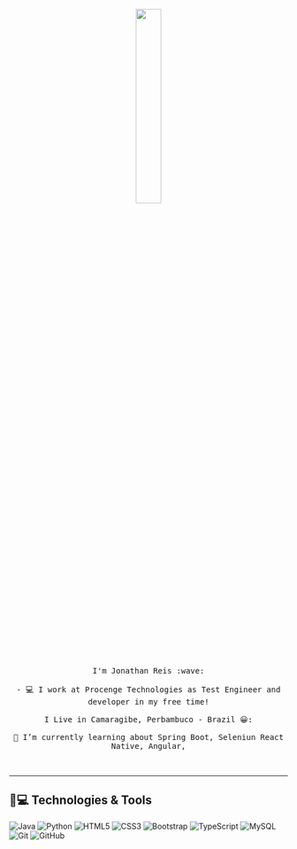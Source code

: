<p align="center">
  <img src="https://media.giphy.com/media/MeJgB3yMMwIaHmKD4z/giphy.gif" width="30%">
  <br><br>
  <samp>
    I'm Jonathan Reis :wave:
    <br><br>
    - 💻 I work at Procenge Technologies as Test Engineer and developer in my free time!
    <br><br>
    I Live in Camaragibe, Perbambuco - Brazil 😀:
    <br><br>
     🌱 I’m currently learning about  Spring Boot, Seleniun React Native, Angular,
    
</p>

<br>


---

## 🚀💻 Technologies & Tools

![Java](https://img.shields.io/badge/-Java-blue?style=flat-square&logo=java)
![Python](https://img.shields.io/badge/-Python-yellow?style=flat-square&logo=Python)
![HTML5](https://img.shields.io/badge/-HTML5-E34F26?style=flat-square&logo=html5&logoColor=white)
![CSS3](https://img.shields.io/badge/-CSS3-1572B6?style=flat-square&logo=css3)
![Bootstrap](https://img.shields.io/badge/-Bootstrap-563D7C?style=flat-square&logo=bootstrap)
![TypeScript](https://img.shields.io/badge/-TypeScript-007ACC?style=flat-square&logo=typescript)
![MySQL](https://img.shields.io/badge/-MySQL-pink?style=flat-square&logo=mysql)
![Git](https://img.shields.io/badge/-Git-black?style=flat-square&logo=git)
![GitHub](https://img.shields.io/badge/-GitHub-181717?style=flat-square&logo=github)
